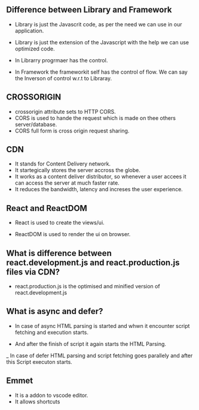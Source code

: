 ## Difference between Library and Framework

- Library is just the Javascrit code, as per the need we can use in our application.
- Library is just the extension of the Javascript with the help we can use optimized code.
- In Librarry progrmaer has the control.

- In Framework the frameworkit self has the control of flow. We can say the Inverson of control w.r.t to Libraray.

## CROSSORIGIN

- crossorigin attribute sets to HTTP CORS.
- CORS is used to hande the request which is made on thee others server/database.
- CORS full form is cross origin request sharing.

## CDN

- It stands for Content Delivery network.
- It startegically stores the server accross the globe.
- It works as a content deliver distributor, so whenever a user accees it can access the server at much faster rate.
- It reduces the bandwidth, latency and increses the user experience.

## React and ReactDOM

- React is used to create the views/ui.

- ReactDOM is used to render the ui on browser.

## What is difference between react.development.js and react.production.js files via CDN?

- react.production.js is the optimised and minified version of react.development.js

## What is async and defer?

- In case of async HTML parsing is started and whwn it encounter script fetching and execution starts.

- And after the finish of script it again starts the HTML Parsing.

_ In case of defer HTML parsing  and script fetching goes parallely and after this Script executon starts.

## Emmet

- It is a addon to vscode editor.
- It allows shortcuts